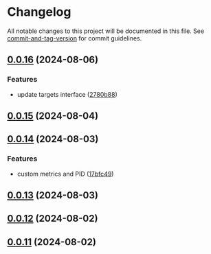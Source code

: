 # Changelog

All notable changes to this project will be documented in this file. See [commit-and-tag-version](https://github.com/absolute-version/commit-and-tag-version) for commit guidelines.

## [0.0.16](https://github.com/ragrag/yakugen/compare/v0.0.15...v0.0.16) (2024-08-06)


### Features

* update targets interface ([2780b88](https://github.com/ragrag/yakugen/commit/2780b882f13fa6e45e67bba36cc900d194dd11ce))

## [0.0.15](https://github.com/ragrag/yakugen/compare/v0.0.14...v0.0.15) (2024-08-04)

## [0.0.14](https://github.com/ragrag/yakugen/compare/v0.0.13...v0.0.14) (2024-08-03)


### Features

* custom metrics and PID ([17bfc49](https://github.com/ragrag/yakugen/commit/17bfc498643b74fb28e3a1aca942d3f77d4acb4e))

## [0.0.13](https://github.com/ragrag/yakugen/compare/v0.0.12...v0.0.13) (2024-08-03)

## [0.0.12](https://github.com/ragrag/yakugen/compare/v0.0.11...v0.0.12) (2024-08-02)

## [0.0.11](https://github.com/ragrag/yakugen/compare/v0.0.8...v0.0.11) (2024-08-02)
